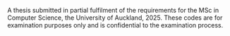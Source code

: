 A thesis submitted in partial fulfilment of the requirements for the MSc in Computer Science, the University of Auckland, 2025. 
These codes are for examination purposes only and is confidential to the examination process.
